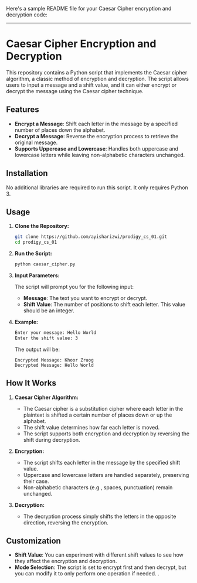 Here's a sample README file for your Caesar Cipher encryption and decryption code:

---

# Caesar Cipher Encryption and Decryption

This repository contains a Python script that implements the Caesar cipher algorithm, a classic method of encryption and decryption. The script allows users to input a message and a shift value, and it can either encrypt or decrypt the message using the Caesar cipher technique.

## Features

- **Encrypt a Message**: Shift each letter in the message by a specified number of places down the alphabet.
- **Decrypt a Message**: Reverse the encryption process to retrieve the original message.
- **Supports Uppercase and Lowercase**: Handles both uppercase and lowercase letters while leaving non-alphabetic characters unchanged.

## Installation

No additional libraries are required to run this script. It only requires Python 3.

## Usage

1. **Clone the Repository:**

   ```bash
   git clone https://github.com/ayisharizwi/prodigy_cs_01.git
   cd prodigy_cs_01
   ```

2. **Run the Script:**

   ```bash
   python caesar_cipher.py
   ```

3. **Input Parameters:**

   The script will prompt you for the following input:

   - **Message**: The text you want to encrypt or decrypt.
   - **Shift Value**: The number of positions to shift each letter. This value should be an integer.

4. **Example:**

   ```bash
   Enter your message: Hello World
   Enter the shift value: 3
   ```

   The output will be:

   ```
   Encrypted Message: Khoor Zruog
   Decrypted Message: Hello World
   ```

## How It Works

1. **Caesar Cipher Algorithm:**
   - The Caesar cipher is a substitution cipher where each letter in the plaintext is shifted a certain number of places down or up the alphabet.
   - The shift value determines how far each letter is moved.
   - The script supports both encryption and decryption by reversing the shift during decryption.

2. **Encryption:**
   - The script shifts each letter in the message by the specified shift value.
   - Uppercase and lowercase letters are handled separately, preserving their case.
   - Non-alphabetic characters (e.g., spaces, punctuation) remain unchanged.

3. **Decryption:**
   - The decryption process simply shifts the letters in the opposite direction, reversing the encryption.

## Customization

- **Shift Value**: You can experiment with different shift values to see how they affect the encryption and decryption.
- **Mode Selection**: The script is set to encrypt first and then decrypt, but you can modify it to only perform one operation if needed.
.

